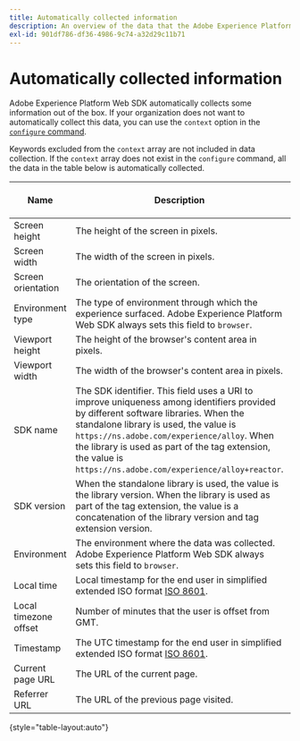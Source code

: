 ```yaml
---
title: Automatically collected information
description: An overview of the data that the Adobe Experience Platform Web SDK collects automatically.
exl-id: 901df786-df36-4986-9c74-a32d29c11b71
---
```

# Automatically collected information

Adobe Experience Platform Web SDK automatically collects some information out of the box. If your organization does not want to automatically collect this data, you can use the `context` option in the [`configure` command](../fundamentals/configuring-the-sdk.md).

Keywords excluded from the `context` array are not included in data collection. If the `context` array does not exist in the `configure` command, all the data in the table below is automatically collected.

| Name | Description | `context` array keyword | XDM path | Example value |
| --- | --- | --- | --- | --- |
| Screen height | The height of the screen in pixels. | `device` | `events[].xdm.device.screenHeight` | `900` |
| Screen width | The width of the screen in pixels. | `device` | `events[].xdm.device.screenWidth` | `1440` |
| Screen orientation | The orientation of the screen. | `device` | `events[].xdm.device.screenOrientation` | `landscape` or `portrait` |
| Environment type | The type of environment through which the experience surfaced. Adobe Experience Platform Web SDK always sets this field to `browser`. | `environment` | `events[].xdm.environment.type` | `browser` |
| Viewport height | The height of the browser's content area in pixels. | `environment` | `events[].xdm.environment.browserDetails.viewportHeight` | `679` |
| Viewport width | The width of the browser's content area in pixels. | `environment` | `events[].xdm.environment.browserDetails.viewportWidth` | `642` |
| SDK name | The SDK identifier. This field uses a URI to improve uniqueness among identifiers provided by different software libraries. When the standalone library is used, the value is `https://ns.adobe.com/experience/alloy`. When the library is used as part of the tag extension, the value is `https://ns.adobe.com/experience/alloy+reactor`. | | `events[].xdm.implementationDetails.name` | `https://ns.adobe.com/experience/alloy` |
| SDK version | When the standalone library is used, the value is the library version. When the library is used as part of the tag extension, the value is a concatenation of the library version and tag extension version. | | `events[].xdm.implementationDetails.version` | `2.1.0+2.1.3` |
| Environment | The environment where the data was collected. Adobe Experience Platform Web SDK always sets this field to `browser`. | | `events[].xdm.implementationDetails.environment` | `browser` |
| Local time | Local timestamp for the end user in simplified extended ISO format [ISO 8601](https://datatracker.ietf.org/doc/html/rfc3339#section-5.6). | `placeContext` | `events[].xdm.placeContext.localTime` | `YYYY-08-07T15:47:17.129-07:00` |
| Local timezone offset | Number of minutes that the user is offset from GMT. | `placeContext` | `events[].xdm.placeContext.localTimezoneOffset` | `360` |
| Timestamp | The UTC timestamp for the end user in simplified extended ISO format [ISO 8601](https://datatracker.ietf.org/doc/html/rfc3339#section-5.6). | Always included | `events[].xdm.timestamp` | `YYYY-08-07T22:47:17.129Z` |
| Current page URL | The URL of the current page. | `web` | `events[].xdm.web.webPageDetails.URL` | `https://example.com/index.html` |
| Referrer URL | The URL of the previous page visited. | `web` | `events[].xdm.web.webReferrer.URL` | `http://example.org/linkedpage.html` |

{style="table-layout:auto"}
